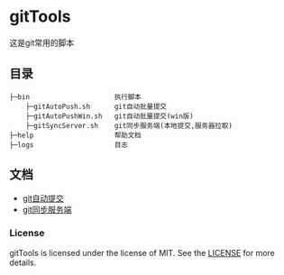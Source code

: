 # gitTools

这是git常用的脚本

## 目录

```
├─bin                     执行脚本
    ├─gitAutoPush.sh      git自动批量提交
    ├─gitAutoPushWin.sh   git自动批量提交(win版)
    ├─gitSyncServer.sh    git同步服务端(本地提交,服务器拉取)
├─help                    帮助文档 
├─logs                    目志
```


## 文档

- [git自动提交](help/gitAutoPush.md)
- [git同步服务端](help/gitSyncServer.md)



### License

gitTools is licensed under the license of MIT. See the [LICENSE](LICENSE) for more details.


